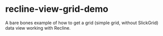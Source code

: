 recline-view-grid-demo
======================

A bare bones example of how to get a grid (simple grid, without SlickGrid) data view working with Recline.
